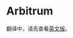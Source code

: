 # Arbitrum

翻译中，请先查看[英文版](https://docs.pancakeswap.finance/products/perpetual-trading/perpetual-trading-v2/perpetual-trading-faq/arbitrum)。
